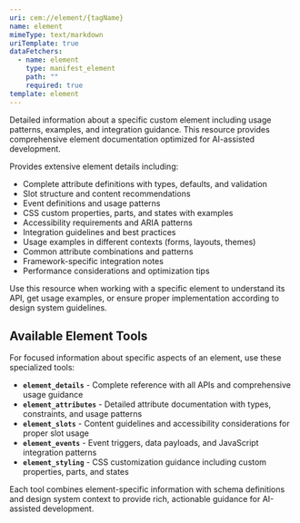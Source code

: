 ```yaml
---
uri: cem://element/{tagName}
name: element
mimeType: text/markdown
uriTemplate: true
dataFetchers:
  - name: element
    type: manifest_element
    path: ""
    required: true
template: element
---
```


Detailed information about a specific custom element including usage patterns, examples, and integration guidance. This resource provides comprehensive element documentation optimized for AI-assisted development.

Provides extensive element details including:
- Complete attribute definitions with types, defaults, and validation
- Slot structure and content recommendations
- Event definitions and usage patterns
- CSS custom properties, parts, and states with examples
- Accessibility requirements and ARIA patterns
- Integration guidelines and best practices
- Usage examples in different contexts (forms, layouts, themes)
- Common attribute combinations and patterns
- Framework-specific integration notes
- Performance considerations and optimization tips

Use this resource when working with a specific element to understand its API, get usage examples, or ensure proper implementation according to design system guidelines.

## Available Element Tools

For focused information about specific aspects of an element, use these specialized tools:

- **`element_details`** - Complete reference with all APIs and comprehensive usage guidance
- **`element_attributes`** - Detailed attribute documentation with types, constraints, and usage patterns
- **`element_slots`** - Content guidelines and accessibility considerations for proper slot usage
- **`element_events`** - Event triggers, data payloads, and JavaScript integration patterns
- **`element_styling`** - CSS customization guidance including custom properties, parts, and states

Each tool combines element-specific information with schema definitions and design system context to provide rich, actionable guidance for AI-assisted development.